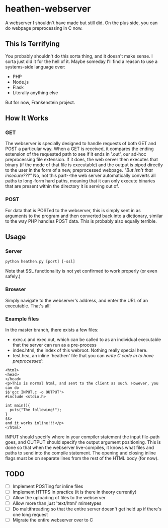 # heathen-webserver
A webserver I shouldn't have made but still did. On the plus side,
you can do webpage preprocessing in C now.
## This Is Terrifying
You probably shouldn't do this sorta thing, and it doesn't make sense. I 
sorta just did it for the hell of it. Maybe someday I'll find a reason to 
use a systems-side language over:
- PHP
- Node.js
- Flask
- Literally anything else

But for now, Frankenstein project.

## How It Works
### GET
The webserver is specially designed to handle requests of both GET and POST a
particular way. When a GET is received, it compares the ending extension of the
requested path to see if it ends in '.out', our ad-hoc preprocessing file
extension. If it does, the web server then executes that binary (if the mode
of that file is executable) and the output is piped directly to the user in 
the form of a new, preprocessed webpage. *"But isn't that insecure???"* No, not
this part--the web server automatically converts all paths to long-form hard
paths, meaning that it can only execute binaries that are present within the
directory it is serving out of.
### POST
For data that is POSTed to the webserver, this is simply sent in as arguments
to the program and then converted back into a dictionary, similar to the way
PHP handles POST data. This is probably also equally terrible.

## Usage
### Server
`python heathen.py [port] [-ssl]`

Note that SSL functionality is not yet confirmed to work properly (or even 
safely.)

### Browser
Simply navigate to the webserver's address, and enter the URL of an executable. 
That's all!

### Example files
In the master branch, there exists a few files:

- exec.c and exec.out, which can be called to as an individual executable that
the server can run as a pre-process
- index.html, the index of this webroot. Nothing really special here.
- test.hea, an inline 'heathen' file that you can *write C code in to
have preprocessed*:
```
<html>
<head>
</head>
<p>This is normal html, and sent to the client as such. However, you can do
$$'gcc INPUT.c -o OUTPUT'>
#include <stdio.h>

int main(){
  puts("The following!");
}
$$>
and it works inline!!!</p>
</html>
```
INPUT should specify where in your compiler statement the input file-path
goes, and OUTPUT should specify the output argument positioning.
This is done so that when the webserver live-compiles, it knows what
files and paths to send into the compile statement. The opening and closing
inline flags must be on separate lines from the rest of the HTML body (for
now).
## TODO

- [ ] Implement POSTing for inline files
- [ ] Implement HTTPS in practice (it is there in theory currently)
- [ ] Allow the uploading of files to the webserver
- [ ] Allow more than just 'text/html' mimetypes
- [ ] Do multithreading so that the entire server doesn't get held up if 
  there's one long request
- [ ] Migrate the entire webserver over to C
